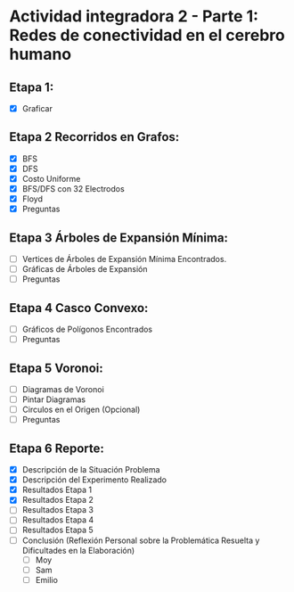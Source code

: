# Actividad integradora 2 - Parte 1: Redes de conectividad en el cerebro humano

## Etapa 1:
- [x] Graficar

## Etapa 2 Recorridos en Grafos:
- [X] BFS
- [X] DFS
- [X] Costo Uniforme
- [X] BFS/DFS con 32 Electrodos
- [X] Floyd
- [X] Preguntas

## Etapa 3 Árboles de Expansión Mínima:
- [ ] Vertices de Árboles de Expansión Mínima Encontrados.
- [ ] Gráficas de Árboles de Expansión
- [ ] Preguntas

## Etapa 4 Casco Convexo:
- [ ] Gráficos de Polígonos Encontrados
- [ ] Preguntas

## Etapa 5 Voronoi:
- [ ] Diagramas de Voronoi
- [ ] Pintar Diagramas
- [ ] Circulos en el Origen (Opcional)
- [ ] Preguntas

## Etapa 6 Reporte:
- [X] Descripción de la Situación Problema
- [X] Descripción del Experimento Realizado
- [X] Resultados Etapa 1
- [X] Resultados Etapa 2
- [ ] Resultados Etapa 3
- [ ] Resultados Etapa 4
- [ ] Resultados Etapa 5
- [ ] Conclusión (Reflexión Personal sobre la Problemática Resuelta y Dificultades en la Elaboración)
  - [ ] Moy
  - [ ] Sam
  - [ ] Emilio
